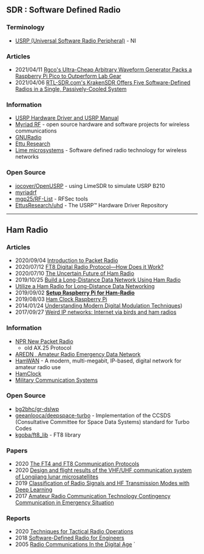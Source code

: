 ## SDR : Software Defined Radio

### Terminology
- [USRP (Universal Software Radio Peripheral)](https://en.wikipedia.org/wiki/Universal_Software_Radio_Peripheral) - NI


### Articles
- 2021/04/11 [Rgco's Ultra-Cheap Arbitrary Waveform Generator Packs a Raspberry Pi Pico to Outperform Lab Gear](https://www.hackster.io/news/rgco-s-ultra-cheap-arbitrary-waveform-generator-packs-a-raspberry-pi-pico-to-outperform-lab-gear-c8d0c430c0a5)
- 2021/04/06 [RTL-SDR.com's KrakenSDR Offers Five Software-Defined Radios in a Single, Passively-Cooled System](https://www.hackster.io/news/rtl-sdr-com-s-krakensdr-offers-five-software-defined-radios-in-a-single-passively-cooled-system-2a6c51ed2b4a)


### Information
- [USRP Hardware Driver and USRP Manual](https://files.ettus.com/manual/index.html)
- [Myriad RF](https://myriadrf.org/) - open source hardware and software projects for wireless communications
- [GNURadio](https://www.gnuradio.org/) 
- [Ettu Research](http://www.ettusresearch.com/)
- [Lime microsystems](https://limemicro.com/) - Software defined radio technology for wireless networks


### Open Source
- [jocover/OpenUSRP](https://github.com/jocover/OpenUSRP) - using LimeSDR to simulate USRP B210
- [myriadrf](https://github.com/myriadrf) 
- [mgp25/RF-List](https://github.com/mgp25/RF-List) - RFSec tools
- [EttusResearch/uhd](https://github.com/EttusResearch/uhd) - The USRP™ Hardware Driver Repository

------------------
## Ham Radio


### Articles
- 2020/09/04 [Introduction to Packet Radio](https://www.bugoutbagbuilder.com/blog/introduction-packet-radio)
- 2020/07/12 [FT8 Digital Radio Protocol—How Does it Work?](https://medium.com/dev-genius/ft8-digital-radio-protocol-how-does-it-work-745bceae11f0)
- 2020/07/10 [The Uncertain Future of Ham Radio](https://spectrum.ieee.org/telecom/wireless/the-uncertain-future-of-ham-radio)
- 2019/10/25 [Build a Long-Distance Data Network Using Ham Radio](https://spectrum.ieee.org/geek-life/hands-on/build-a-longdistance-data-network-using-ham-radio)
- [Utilize a Ham Radio for Long-Distance Data Networking](https://www.hackster.io/news/utilize-a-ham-radio-for-long-distance-data-networking-a452bb91be38)
- 2019/09/02 [**Setup Raspberry Pi for Ham-Radio**](https://orari.or.id/index.php/2019/09/02/setup-raspberry-pi-for-ham-radio/)
- 2019/08/03 [Ham Clock Raspberry Pi](https://dl1gkk.com/ham-clock-raspberry-pi/)
- 2014/01/24 [Understanding Modern Digital Modulation Techniques](ihttps://www.electronicdesign.com/technologies/communications/article/21798737/understanding-modern-digital-modulation-techniques))
- 2017/09/27 [Weird IP networks: Internet via birds and ham radios](https://www.networkworld.com/article/3229566/weird-ip-networks-internet-via-birds-and-ham-radios.html)


### Information
- [NPR New Packet Radio](https://hackaday.io/project/164092-npr-new-packet-radio)
    - old AX.25 Protocol
- [AREDN , Amateur Radio Emergency Data Network](https://www.arednmesh.org/)
- [HamWAN](https://hamwan.org/) - A modern, multi-megabit, IP-based, digital network for amateur radio use
- [HamClock](https://www.clearskyinstitute.com/ham/HamClock/)
- [Military Communication Systems](https://www.aselsan.com.tr/en/capabilities/military-communication-systems)


### Open Source
- [bg2bhc/gr-dslwp](https://github.com/bg2bhc/gr-dslwp)
- [geeanlooca/deepspace-turbo](https://github.com/geeanlooca/deepspace-turbo) - Implementation of the CCSDS (Consultative Committee for Space Data Systems) standard for Turbo Codes
- [kgoba/ft8_lib](https://github.com/kgoba/ft8_lib) - FT8 library


### Papers
- 2020 [The FT4 and FT8 Communication Protocols](https://physics.princeton.edu/pulsar/k1jt/FT4_FT8_QEX.pdf)
- 2020 [Design and flight results of the VHF/UHF communication system of Longjiang lunar microsatellites](https://www.nature.com/articles/s41467-020-17272-8)
- 2019 [Classification of Radio Signals and HF Transmission Modes with Deep Learning](https://arxiv.org/pdf/1906.04459.pdf)
- 2017 [Amateur Radio Communication Technology Contingency Communication in Emergency Situation](https://www.researchgate.net/publication/313302205_Amateur_Radio_Communication_Technology_Contingency_Communication_in_Emergency_Situation)


### Reports
- 2020 [Techniques for Tactical Radio Operations](https://armypubs.army.mil/epubs/DR_pubs/DR_a/pdf/web/ARN20819_ATP_6-02x53_FINAL_WEB.pdf)
- 2018 [Software-Defined Radio for Engineers](https://www.analog.com/media/en/training-seminars/design-handbooks/Software-Defined-Radio-for-Engineers-2018/SDR4Engineers.pdf)
- 2005 [Radio Communications In the Digital Age](https://code7700.com/pdfs/radio_communications_in_the_digital_age.pdf)
`


